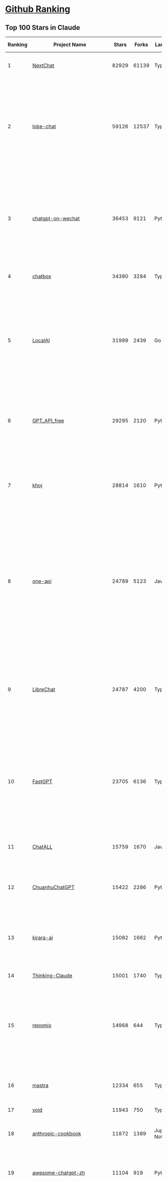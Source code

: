 [Github Ranking](../README.md)
==========

## Top 100 Stars in Claude

| Ranking | Project Name | Stars | Forks | Language | Open Issues | Description | Last Commit |
| ------- | ------------ | ----- | ----- | -------- | ----------- | ----------- | ----------- |
| 1 | [NextChat](https://github.com/ChatGPTNextWeb/NextChat) | 82929 | 61139 | TypeScript | 618 | ✨ Light and Fast AI Assistant. Support: Web \| iOS \| MacOS \| Android \|  Linux \| Windows | 2025-04-19T08:00:42Z |
| 2 | [lobe-chat](https://github.com/lobehub/lobe-chat) | 59126 | 12537 | TypeScript | 699 | 🤯 Lobe Chat - an open-source, modern-design AI chat framework. Supports Multi AI Providers( OpenAI / Claude 3 / Gemini / Ollama / DeepSeek / Qwen), Knowledge Base (file upload / knowledge management / RAG ), Multi-Modals (Plugins/Artifacts) and Thinking. One-click FREE deployment of your private ChatGPT/ Claude / DeepSeek application. | 2025-04-23T02:43:33Z |
| 3 | [chatgpt-on-wechat](https://github.com/zhayujie/chatgpt-on-wechat) | 36453 | 9121 | Python | 284 | 基于大模型搭建的聊天机器人，同时支持 微信公众号、企业微信应用、飞书、钉钉 等接入，可选择GPT4.1/GPT-4o/GPT-o1/ DeepSeek/Claude/文心一言/讯飞星火/通义千问/ Gemini/GLM-4/Kimi/LinkAI，能处理文本、语音和图片，访问操作系统和互联网，支持基于自有知识库进行定制企业智能客服。 | 2025-04-20T09:22:54Z |
| 4 | [chatbox](https://github.com/chatboxai/chatbox) | 34380 | 3284 | TypeScript | 658 | User-friendly Desktop Client App for AI Models/LLMs (GPT, Claude, Gemini, Ollama...) | 2025-04-21T11:10:46Z |
| 5 | [LocalAI](https://github.com/mudler/LocalAI) | 31989 | 2439 | Go | 434 | :robot: The free, Open Source alternative to OpenAI, Claude and others. Self-hosted and local-first. Drop-in replacement for OpenAI,  running on consumer-grade hardware. No GPU required. Runs gguf, transformers, diffusers and many more models architectures. Features: Generate Text, Audio, Video, Images, Voice Cloning, Distributed, P2P inference | 2025-04-22T08:27:12Z |
| 6 | [GPT_API_free](https://github.com/chatanywhere/GPT_API_free) | 29295 | 2120 | Python | 9 | Free ChatGPT&DeepSeek API Key，免费ChatGPT&DeepSeek API。免费接入DeepSeek API和GPT4 API，支持 gpt \| deepseek \| claude \| gemini \| grok 等排名靠前的常用大模型。 | 2025-04-19T03:10:33Z |
| 7 | [khoj](https://github.com/khoj-ai/khoj) | 28814 | 1610 | Python | 66 | Your AI second brain. Self-hostable. Get answers from the web or your docs. Build custom agents, schedule automations, do deep research. Turn any online or local LLM into your personal, autonomous AI (gpt, claude, gemini, llama, qwen, mistral). Get started - free. | 2025-04-22T12:18:27Z |
| 8 | [one-api](https://github.com/songquanpeng/one-api) | 24789 | 5123 | JavaScript | 844 | LLM API 管理 & 分发系统，支持 OpenAI、Azure、Anthropic Claude、Google Gemini、DeepSeek、字节豆包、ChatGLM、文心一言、讯飞星火、通义千问、360 智脑、腾讯混元等主流模型，统一 API 适配，可用于 key 管理与二次分发。单可执行文件，提供 Docker 镜像，一键部署，开箱即用。LLM API management & key redistribution system, unifying multiple providers under a single API. Single binary, Docker-ready, with an English UI. | 2025-02-21T11:30:22Z |
| 9 | [LibreChat](https://github.com/danny-avila/LibreChat) | 24787 | 4200 | TypeScript | 143 | Enhanced ChatGPT Clone: Features Agents, DeepSeek, Anthropic, AWS, OpenAI, Assistants API, Azure, Groq, o1, GPT-4o, Mistral, OpenRouter, Vertex AI, Gemini, Artifacts, AI model switching, message search, Code Interpreter, langchain, DALL-E-3, OpenAPI Actions, Functions, Secure Multi-User Auth, Presets, open-source for self-hosting. Active project. | 2025-04-21T00:31:39Z |
| 10 | [FastGPT](https://github.com/labring/FastGPT) | 23705 | 6136 | TypeScript | 489 | FastGPT is a knowledge-based platform built on the LLMs, offers a comprehensive suite of out-of-the-box capabilities such as data processing, RAG retrieval, and visual AI workflow orchestration, letting you easily develop and deploy complex question-answering systems without the need for extensive setup or configuration. | 2025-04-22T12:42:12Z |
| 11 | [ChatALL](https://github.com/ai-shifu/ChatALL) | 15759 | 1670 | JavaScript | 222 |  Concurrently chat with ChatGPT, Bing Chat, Bard, Alpaca, Vicuna, Claude, ChatGLM, MOSS, 讯飞星火, 文心一言 and more, discover the best answers | 2025-04-20T18:12:53Z |
| 12 | [ChuanhuChatGPT](https://github.com/GaiZhenbiao/ChuanhuChatGPT) | 15422 | 2286 | Python | 122 | GUI for ChatGPT API and many LLMs. Supports agents, file-based QA, GPT finetuning and query with web search. All with a neat UI. | 2025-03-13T09:36:38Z |
| 13 | [kirara-ai](https://github.com/lss233/kirara-ai) | 15082 | 1662 | Python | 206 | 🤖 可 DIY 的 多模态 AI 聊天机器人 \| 🚀 快速接入 微信、 QQ、Telegram、等聊天平台 \| 🦈支持DeepSeek、Grok、Claude、Ollama、Gemini、OpenAI \| 工作流系统、网页搜索、AI画图、人设调教、虚拟女仆、语音对话 \|  | 2025-04-22T17:46:22Z |
| 14 | [Thinking-Claude](https://github.com/richards199999/Thinking-Claude) | 15001 | 1740 | TypeScript | 0 | Let your Claude able to think | 2025-03-10T04:02:46Z |
| 15 | [repomix](https://github.com/yamadashy/repomix) | 14968 | 644 | TypeScript | 74 | 📦 Repomix (formerly Repopack) is a powerful tool that packs your entire repository into a single, AI-friendly file. Perfect for when you need to feed your codebase to Large Language Models (LLMs) or other AI tools like Claude, ChatGPT, DeepSeek, Perplexity, Gemini, Gemma, Llama, Grok, and more. | 2025-04-21T15:27:19Z |
| 16 | [mastra](https://github.com/mastra-ai/mastra) | 12334 | 655 | TypeScript | 86 | The TypeScript AI agent framework. ⚡ Assistants, RAG, observability. Supports any LLM: GPT-4, Claude, Gemini, Llama. | 2025-04-23T01:50:20Z |
| 17 | [void](https://github.com/voideditor/void) | 11943 | 750 | TypeScript | 25 | None | 2025-04-21T23:38:18Z |
| 18 | [anthropic-cookbook](https://github.com/anthropics/anthropic-cookbook) | 11872 | 1389 | Jupyter Notebook | 29 | A collection of notebooks/recipes showcasing some fun and effective ways of using Claude. | 2025-04-17T17:17:25Z |
| 19 | [awesome-chatgpt-zh](https://github.com/EmbraceAGI/awesome-chatgpt-zh) | 11104 | 919 | Python | 0 | ChatGPT 中文指南🔥，ChatGPT 中文调教指南，指令指南，应用开发指南，精选资源清单，更好的使用 chatGPT 让你的生产力 up up up! 🚀 | 2024-11-05T10:24:21Z |
| 20 | [claude-engineer](https://github.com/Doriandarko/claude-engineer) | 10983 | 1163 | Python | 11 | Claude Engineer is an interactive command-line interface (CLI) that leverages the power of Anthropic's Claude-3.5-Sonnet model to assist with software development tasks.This framework enables Claude to generate and manage its own tools, continuously expanding its capabilities through conversation. Available both as a CLI and a modern web interface | 2024-12-12T22:08:15Z |
| 21 | [LangBot](https://github.com/RockChinQ/LangBot) | 10699 | 794 | Python | 85 | 😎简单易用、🧩丰富生态 - 大模型原生即时通信机器人平台 \| 适配 QQ / 微信（企业微信、个人微信）/ 飞书 / 钉钉 / Discord / Telegram / Slack 等平台 \| 支持 ChatGPT、DeepSeek、Dify、Claude、Gemini、xAI、PPIO、Ollama、LM Studio、阿里云百炼、火山方舟、SiliconFlow、Qwen、Moonshot、ChatGLM、SillyTraven、MCP 等 LLM 的机器人 / Agent \| LLM-based instant messaging bots platform, supports Discord, Telegram, WeChat, Lark, DingTalk, QQ, Slack | 2025-04-21T08:24:38Z |
| 22 | [coai](https://github.com/coaidev/coai) | 8260 | 1108 | TypeScript | 18 | 🚀 Next Generation AI One-Stop Internationalization Solution. 🚀 下一代 AI 一站式 B/C 端解决方案，支持 OpenAI，Midjourney，Claude，讯飞星火，Stable Diffusion，DALL·E，ChatGLM，通义千问，腾讯混元，360 智脑，百川 AI，火山方舟，新必应，Gemini，Moonshot 等模型，支持对话分享，自定义预设，云端同步，模型市场，支持弹性计费和订阅计划模式，支持图片解析，支持联网搜索，支持模型缓存，丰富美观的后台管理与仪表盘数据统计。 | 2025-04-12T18:49:43Z |
| 23 | [claude-code](https://github.com/anthropics/claude-code) | 7902 | 410 | Shell | 313 | Claude Code is an agentic coding tool that lives in your terminal, understands your codebase, and helps you code faster by executing routine tasks, explaining complex code, and handling git workflows - all through natural language commands. | 2025-04-22T21:08:27Z |
| 24 | [Noi](https://github.com/lencx/Noi) | 7435 | 560 | JavaScript | 147 | 🚀 Power Your World with AI - Explore, Extend, Empower. | 2025-04-14T07:09:06Z |
| 25 | [Upsonic](https://github.com/Upsonic/Upsonic) | 7358 | 686 | Python | 32 | The most reliable AI agent framework that supports MCP. | 2025-04-20T12:23:17Z |
| 26 | [fastmcp](https://github.com/jlowin/fastmcp) | 7048 | 366 | Python | 36 | 🚀 The fast, Pythonic way to build MCP servers and clients | 2025-04-21T01:15:05Z |
| 27 | [new-api](https://github.com/QuantumNous/new-api) | 6934 | 1359 | Go | 154 | AI模型接口管理与分发系统，支持将多种大模型转为统一格式调用，支持OpenAI、Claude等格式，可供个人或者企业内部管理与分发渠道使用，本项目基于One API二次开发。🍥 The next-generation LLM gateway and AI asset management system supports multiple languages. | 2025-04-19T10:07:57Z |
| 28 | [opencommit](https://github.com/di-sukharev/opencommit) | 6591 | 351 | JavaScript | 145 | GPT wrapper for git — generate commit messages with an LLM in 1 sec — works best with Claude 3.5 — supports local models too | 2025-04-14T08:19:20Z |
| 29 | [BlackFriday-GPTs-Prompts](https://github.com/friuns2/BlackFriday-GPTs-Prompts) | 6580 | 1026 | None | 84 | List of free GPTs that doesn't require plus subscription  | 2024-11-08T11:03:14Z |
| 30 | [aichat](https://github.com/sigoden/aichat) | 6514 | 423 | Rust | 0 | All-in-one LLM CLI tool featuring Shell Assistant, Chat-REPL, RAG, AI Tools & Agents, with access to OpenAI, Claude, Gemini, Ollama, Groq, and more. | 2025-04-21T00:34:16Z |
| 31 | [promptfoo](https://github.com/promptfoo/promptfoo) | 6269 | 514 | TypeScript | 154 | Test your prompts, agents, and RAGs. Red teaming, pentesting, and vulnerability scanning for LLMs. Compare performance of GPT, Claude, Gemini, Llama, and more. Simple declarative configs with command line and CI/CD integration. | 2025-04-22T23:14:47Z |
| 32 | [llamacoder](https://github.com/Nutlope/llamacoder) | 5922 | 1362 | TypeScript | 38 | Open source Claude Artifacts – built with Llama 3.1 405B | 2025-04-08T15:15:38Z |
| 33 | [deep-searcher](https://github.com/zilliztech/deep-searcher) | 5611 | 543 | Python | 27 | Open Source Deep Research Alternative to Reason and Search on Private Data. Written in Python. | 2025-04-18T03:22:27Z |
| 34 | [code2prompt](https://github.com/mufeedvh/code2prompt) | 5471 | 314 | MDX | 7 | A CLI tool to convert your codebase into a single LLM prompt with source tree, prompt templating, and token counting. | 2025-04-21T19:53:39Z |
| 35 | [fragments](https://github.com/e2b-dev/fragments) | 5270 | 682 | TypeScript | 7 | Open-source Next.js template for building apps that are fully generated by AI. By E2B. | 2025-04-22T18:05:53Z |
| 36 | [opencompass](https://github.com/open-compass/opencompass) | 5219 | 545 | Python | 295 | OpenCompass is an LLM evaluation platform, supporting a wide range of models (Llama3, Mistral, InternLM2,GPT-4,LLaMa2, Qwen,GLM, Claude, etc) over 100+ datasets. | 2025-04-23T03:10:30Z |
| 37 | [deepclaude](https://github.com/getAsterisk/deepclaude) | 5071 | 398 | Rust | 44 | A high-performance LLM inference API and Chat UI that integrates DeepSeek R1's CoT reasoning traces with Anthropic Claude models. | 2025-02-04T22:55:51Z |
| 38 | [claude-task-master](https://github.com/eyaltoledano/claude-task-master) | 4931 | 537 | JavaScript | 67 | An AI-powered task-management system you can drop into Cursor, Lovable, Windsurf, Roo, and others. | 2025-04-23T00:01:57Z |
| 39 | [GodMode](https://github.com/smol-ai/GodMode) | 4254 | 334 | TypeScript | 50 | AI Chat Browser: Fast, Full webapp access to ChatGPT / Claude / Bard / Bing / Llama2! I use this 20 times a day. | 2024-07-29T00:31:03Z |
| 40 | [maestro](https://github.com/Doriandarko/maestro) | 4233 | 654 | Python | 32 | A framework for Claude Opus to intelligently orchestrate subagents. | 2024-07-01T06:49:15Z |
| 41 | [bot-on-anything](https://github.com/zhayujie/bot-on-anything) | 4065 | 924 | Python | 262 | A large model-based chatbot builder that can quickly integrate AI models (including ChatGPT, Claude, Gemini) into various software applications (such as Telegram, Gmail, Slack, and websites). | 2025-01-03T14:13:51Z |
| 42 | [fastapi_mcp](https://github.com/tadata-org/fastapi_mcp) | 3656 | 294 | Python | 31 | A zero-configuration tool for automatically exposing FastAPI endpoints as Model Context Protocol (MCP) tools. | 2025-04-22T14:47:50Z |
| 43 | [obsidian-smart-connections](https://github.com/brianpetro/obsidian-smart-connections) | 3562 | 205 | JavaScript | 351 | Chat with your notes & see links to related content with AI embeddings. Use local models or 100+ via APIs like Claude, Gemini, ChatGPT & Llama 3 | 2025-04-21T16:29:06Z |
| 44 | [casibase](https://github.com/casibase/casibase) | 3510 | 414 | Go | 28 | ⚡️AI Cloud OS: Open-source enterprise-level AI knowledge base and Manus-like agent management platform with admin UI, user management and Single-Sign-On⚡️, supports ChatGPT, Claude, DeepSeek R1, Llama, Ollama, HuggingFace, etc., chat bot demo: https://ai.casibase.com, admin UI demo: https://ai-admin.casibase.com | 2025-04-22T04:31:12Z |
| 45 | [every-chatgpt-gui](https://github.com/billmei/every-chatgpt-gui) | 3402 | 240 | None | 5 | Every front-end GUI client for ChatGPT, Claude, and other LLMs | 2025-04-10T01:26:16Z |
| 46 | [codecompanion.nvim](https://github.com/olimorris/codecompanion.nvim) | 3334 | 190 | Lua | 0 | ✨ AI-powered coding, seamlessly in Neovim | 2025-04-22T08:46:03Z |
| 47 | [mcp-playwright](https://github.com/executeautomation/mcp-playwright) | 3187 | 250 | TypeScript | 19 | Playwright Model Context Protocol Server - Tool to automate Browsers and APIs in Claude Desktop, Cline, Cursor IDE and More 🔌 | 2025-04-22T22:00:52Z |
| 48 | [Awesome-ChatGPT-prompts-ZH_CN](https://github.com/L1Xu4n/Awesome-ChatGPT-prompts-ZH_CN) | 2998 | 164 | None | 12 | 如何将ChatGPT调教成一只猫娘 | 2023-07-18T15:57:44Z |
| 49 | [free-llm-api-resources](https://github.com/cheahjs/free-llm-api-resources) | 2873 | 249 | Python | 3 | A list of free LLM inference resources accessible via API. | 2025-04-22T18:15:54Z |
| 50 | [claude-coder](https://github.com/kodu-ai/claude-coder) | 2676 | 134 | TypeScript | 20 | Kodu is an autonomous coding agent that lives in your IDE. It is a VSCode extension that can help you build your dream project step by step by leveraging the latest technologies in automated coding agents  | 2025-04-12T07:51:15Z |
| 51 | [firecrawl-mcp-server](https://github.com/mendableai/firecrawl-mcp-server) | 2676 | 247 | JavaScript | 18 | Official Firecrawl MCP Server - Adds powerful web scraping to Cursor, Claude and any other LLM clients. | 2025-04-19T10:44:52Z |
| 52 | [aide](https://github.com/nicepkg/aide) | 2567 | 177 | TypeScript | 32 | Conquer Any Code in VSCode: One-Click Comments, Conversions, UI-to-Code, and AI Batch Processing of Files! 在 VSCode 中征服任何代码：一键注释、转换、UI 图生成代码、AI 批量处理文件！💪 | 2025-03-08T03:13:34Z |
| 53 | [DeepClaude](https://github.com/ErlichLiu/DeepClaude) | 2536 | 493 | Python | 25 | Unleash Next-Level AI! 🚀  💻 Code Generation: DeepSeek r1 + Claude 3.7 Sonnet - Unparalleled Performance! 📝 Content Creation: DeepSeek r1 + Gemini 2.5 Pro - Superior Quality! 🔌 OpenAI-Compatible. 🌊 Streaming & Non-Streaming Support.  ✨ Experience the Future of AI – Today! Click to Try Now! ✨ | 2025-04-03T11:51:59Z |
| 54 | [poe-api](https://github.com/ading2210/poe-api) | 2502 | 314 | Python | 39 | [UNMAINTAINED] A reverse engineered Python API wrapper for Quora's Poe, which provides free access to ChatGPT, GPT-4, and Claude. | 2023-09-18T04:56:52Z |
| 55 | [awesome-claude-prompts](https://github.com/langgptai/awesome-claude-prompts) | 2314 | 222 | None | 0 | This repo includes Claude prompt curation to use Claude better. | 2025-03-01T00:29:09Z |
| 56 | [griptape](https://github.com/griptape-ai/griptape) | 2263 | 190 | Python | 62 | Modular Python framework for AI agents and workflows with chain-of-thought reasoning, tools, and memory.  | 2025-04-22T19:02:00Z |
| 57 | [VLMEvalKit](https://github.com/open-compass/VLMEvalKit) | 2252 | 338 | Python | 87 | Open-source evaluation toolkit of large multi-modality models (LMMs), support 220+ LMMs, 80+ benchmarks | 2025-04-21T03:52:18Z |
| 58 | [elia](https://github.com/darrenburns/elia) | 2127 | 130 | Python | 12 | A snappy, keyboard-centric terminal user interface for interacting with large language models. Chat with ChatGPT, Claude, Llama 3, Phi 3, Mistral, Gemma and more. | 2024-10-10T19:12:52Z |
| 59 | [ruby_llm](https://github.com/crmne/ruby_llm) | 2091 | 95 | Ruby | 29 | A delightful Ruby way to work with AI. No configuration madness, no complex callbacks, no handler hell – just beautiful, expressive Ruby code. | 2025-04-22T10:37:02Z |
| 60 | [DesktopCommanderMCP](https://github.com/wonderwhy-er/DesktopCommanderMCP) | 1899 | 195 | TypeScript | 17 | This is MCP server for Claude that gives it terminal control, file system search and diff file editing capabilities | 2025-04-22T01:01:28Z |
| 61 | [dialoqbase](https://github.com/n4ze3m/dialoqbase) | 1752 | 277 | TypeScript | 39 | Create chatbots with ease | 2024-10-15T14:24:20Z |
| 62 | [unity-mcp](https://github.com/justinpbarnett/unity-mcp) | 1728 | 241 | C# | 29 | A Unity MCP server that allows MCP clients like Claude Desktop or Cursor to perform Unity Editor actions. | 2025-04-09T13:19:24Z |
| 63 | [git-mcp](https://github.com/idosal/git-mcp) | 1725 | 99 | TypeScript | 18 | Put an end to code hallucinations! GitMCP is a free, open-source, remote MCP server for any GitHub project | 2025-04-22T21:32:00Z |
| 64 | [tokencost](https://github.com/AgentOps-AI/tokencost) | 1641 | 73 | Python | 14 | Easy token price estimates for 400+ LLMs. TokenOps. | 2025-04-14T06:41:50Z |
| 65 | [Thinking_in_Java_MindMapping](https://github.com/LjyYano/Thinking_in_Java_MindMapping) | 1603 | 461 | None | 0 | 编程笔记、观影指南、读书笔记、生活感悟、Switch 游戏 | 2025-04-22T07:02:13Z |
| 66 | [papersgpt-for-zotero](https://github.com/papersgpt/papersgpt-for-zotero) | 1527 | 48 | JavaScript | 39 | Zotero chat PDF with AI, DeepSeek, GPT 4.5, ChatGPT, Claude, Gemini, Llama 4 | 2025-04-22T17:12:23Z |
| 67 | [GalTransl](https://github.com/GalTransl/GalTransl) | 1496 | 98 | Python | 24 | 支持GPT-4/Claude/Deepseek/Sakura等大语言模型的Galgame自动化翻译解决方案  Automated translation solution for visual novels supporting GPT-4/Claude/Deepseek/Sakura | 2025-04-22T23:11:28Z |
| 68 | [AIChatWeb](https://github.com/Nanjiren01/AIChatWeb) | 1436 | 397 | TypeScript | 20 | 在ChatGPT-Next-Web的基础上，增加注册登录，额度限制，邀请，敏感词，支付，基于docker一键部署。提供后台管理系统，可配置标题、欢迎词、额度不足提醒、公告 | 2024-07-19T07:23:42Z |
| 69 | [ax](https://github.com/ax-llm/ax) | 1425 | 109 | TypeScript | 10 | The "official" unofficial DSPy framework. Build LLM powered agents and other workflows, based on the Stanford DSP paper. | 2025-04-20T08:08:41Z |
| 70 | [awesome-ai-system-prompts](https://github.com/dontriskit/awesome-ai-system-prompts) | 1359 | 130 | TypeScript | 1 | 🧠 Curated collection of system prompts for top AI tools. Perfect for AI agent builders and prompt engineers. Incuding: ChatGPT, Claude, Perplexity, Manus, Claude-Code, Loveable, v0, Grok, same new, windsurf, notion, and MetaAI.  | 2025-04-20T19:45:00Z |
| 71 | [DevDocs](https://github.com/cyberagiinc/DevDocs) | 1345 | 126 | TypeScript | 6 | Completely free, private, UI based Tech Documentation MCP server. Designed for coders and software developers in mind. Easily integrate into Cursor, Windsurf, Cline, Roo Code, Claude Desktop App  | 2025-04-15T15:42:55Z |
| 72 | [Agently](https://github.com/AgentEra/Agently) | 1314 | 147 | Python | 27 | [GenAI Application Development Framework]  🚀 Build GenAI application quick and easy 💬 Easy to interact with GenAI agent in code using structure data and chained-calls syntax 🧩 Use Agently Workflow to manage complex GenAI working logic 🔀 Switch to any model without rewrite application code | 2025-04-18T09:52:23Z |
| 73 | [claude-to-chatgpt](https://github.com/jtsang4/claude-to-chatgpt) | 1290 | 152 | Python | 10 | This project converts the API of Anthropic's Claude model to the OpenAI Chat API format. | 2024-08-18T08:35:25Z |
| 74 | [PandoraHelper](https://github.com/nianhua99/PandoraHelper) | 1272 | 174 | TypeScript | 6 | 使用 PandoraHelper 轻松和你的小伙伴共享 ChatGPT Plus/Claude Pro 服务！ | 2025-02-24T09:10:11Z |
| 75 | [prism](https://github.com/prism-php/prism) | 1265 | 103 | PHP | 17 | A unified interface for working with LLMs in Laravel | 2025-04-21T21:50:41Z |
| 76 | [modelfusion](https://github.com/vercel/modelfusion) | 1256 | 90 | TypeScript | 33 | The TypeScript library for building AI applications. | 2024-07-19T15:17:19Z |
| 77 | [Awesome-MCP-ZH](https://github.com/yzfly/Awesome-MCP-ZH) | 1254 | 64 | None | 0 | MCP 资源精选， MCP指南，Claude MCP，MCP Servers, MCP Clients | 2025-04-13T01:57:43Z |
| 78 | [ChatChat](https://github.com/okisdev/ChatChat) | 1250 | 216 | TypeScript | 3 | Chat Chat, your own unified chat and search to AI platform, with a simple and easy to use interface. | 2025-04-18T19:08:58Z |
| 79 | [AISuperDomain](https://github.com/win4r/AISuperDomain) | 1236 | 220 | C# | 34 | Aila(AI超元域): The premier AI integration tool for Windows, macOS, and Android. Ask once, get answers from 10+ AIs like ChatGPT, Gemini, Claude3, Copilot, Poe, perplexity and more. Features customizable AI and prompts. | 2025-03-29T13:30:57Z |
| 80 | [aws-genai-llm-chatbot](https://github.com/aws-samples/aws-genai-llm-chatbot) | 1229 | 372 | TypeScript | 26 | A modular and comprehensive solution to deploy a Multi-LLM and Multi-RAG powered chatbot (Amazon Bedrock, Anthropic, HuggingFace, OpenAI, Meta, AI21, Cohere, Mistral) using AWS CDK on AWS | 2025-04-15T14:57:30Z |
| 81 | [spacy-llm](https://github.com/explosion/spacy-llm) | 1225 | 94 | Python | 37 | 🦙 Integrating LLMs into structured NLP pipelines | 2025-01-08T22:26:19Z |
| 82 | [claude-prompt-generator](https://github.com/aws-samples/claude-prompt-generator) | 1211 | 109 | Python | 1 | None | 2024-10-10T21:34:35Z |
| 83 | [sage](https://github.com/Storia-AI/sage) | 1210 | 107 | Python | 23 | Chat with any codebase in under two minutes \| Fully local or via third-party APIs | 2024-11-11T04:49:34Z |
| 84 | [codemcp](https://github.com/ezyang/codemcp) | 1178 | 95 | Python | 33 | Coding assistant MCP for Claude Desktop | 2025-04-22T13:33:39Z |
| 85 | [gp.nvim](https://github.com/Robitx/gp.nvim) | 1146 | 96 | Lua | 43 | Gp.nvim (GPT prompt) Neovim AI plugin: ChatGPT sessions & Instructable text/code operations & Speech to text [OpenAI, Ollama, Anthropic, ..] | 2025-04-08T21:18:30Z |
| 86 | [mcp](https://github.com/BrowserMCP/mcp) | 1108 | 54 | TypeScript | 16 | Browser MCP is a Model Context Provider (MCP) server that allows AI applications to control your browser | 2025-04-07T18:25:09Z |
| 87 | [bedrock-chat](https://github.com/aws-samples/bedrock-chat) | 1102 | 409 | TypeScript | 114 | AWS-native chatbot using Bedrock | 2025-04-22T08:06:35Z |
| 88 | [poe-api-wrapper](https://github.com/snowby666/poe-api-wrapper) | 1077 | 142 | Python | 27 | 👾 A Python API wrapper for Poe.com. With this, you will have free access to GPT-4, Claude, Llama, Gemini, Mistral and more! 🚀 | 2025-03-07T20:07:31Z |
| 89 | [APIPark](https://github.com/APIParkLab/APIPark) | 1074 | 153 | TypeScript | 61 | 🦄云原生、超高性能 AI&API网关，LLM API 管理、分发系统、开放平台，支持所有AI API，不限于OpenAI、Azure、Anthropic Claude、Google Gemini、DeepSeek、字节豆包、ChatGLM、文心一言、讯飞星火、通义千问、360 智脑、腾讯混元等主流模型，统一 API 请求和返回，API申请与审批，调用统计、负载均衡、多模型灾备。一键部署，开箱即用。Cloud native, ultra-high performance AI&API gateway, LLM API management, distribution system, open platform, supporting all AI APIs. | 2025-04-22T10:09:56Z |
| 90 | [open-computer-use](https://github.com/e2b-dev/open-computer-use) | 1053 | 139 | Python | 6 | AI computer use powered by open source LLMs and E2B Desktop Sandbox | 2025-03-13T07:46:24Z |
| 91 | [langchat](https://github.com/TyCoding/langchat) | 1029 | 211 | Java | 7 | LangChat: Java LLMs/AI Project, Supports Multi AI Providers( Gitee AI/ 智谱清言 / 阿里通义 / 百度千帆 / DeepSeek / 抖音豆包 / 零一万物 / 讯飞星火 / OpenAI / Gemini / Ollama / Azure / Claude 等大模型), Java生态下AI大模型产品解决方案，快速构建企业级AI知识库、AI机器人应用 | 2025-04-03T08:57:02Z |
| 92 | [chatgpt-shell](https://github.com/xenodium/chatgpt-shell) | 1025 | 93 | Emacs Lisp | 41 | A multi-llm Emacs shell (ChatGPT, Claude, DeepSeek, Gemini, Kagi, Ollama, Perplexity) + editing integrations | 2025-04-22T20:58:36Z |
| 93 | [ChatGPT-Telegram-Bot](https://github.com/yym68686/ChatGPT-Telegram-Bot) | 1007 | 323 | Python | 8 | TeleChat: 🤖️ an AI chat Telegram bot can Web Search Powered by GPT-3.5/4/4 Turbo/4o, DALL·E 3, Groq, Gemini 1.5 Pro/Flash and the official Claude2.1/3/3.5 API using Python on Zeabur, fly.io and Replit. | 2025-04-16T08:50:43Z |
| 94 | [py-gpt](https://github.com/szczyglis-dev/py-gpt) | 991 | 188 | Python | 22 | Desktop AI Assistant powered by o1, o3, GPT-4, GPT-4 Vision, Gemini, Claude, Llama 3, DeepSeek, Bielik, DALL-E,  chat, vision, voice control, image generation and analysis, agents, command execution, file upload/download, speech synthesis and recognition, access to Web, memory, presets, assistants, plugins, and more. Linux, Windows, Mac | 2025-03-06T02:28:15Z |
| 95 | [RisuAI](https://github.com/kwaroran/RisuAI) | 987 | 173 | TypeScript | 66 | Make your own story. User-friendly software for LLM roleplaying | 2025-04-20T20:27:05Z |
| 96 | [generative-ai-use-cases](https://github.com/aws-samples/generative-ai-use-cases) | 963 | 229 | TypeScript | 45 | Application implementation with business use cases for safely utilizing generative AI in business operations | 2025-04-22T08:44:38Z |
| 97 | [AIaW](https://github.com/NitroRCr/AIaW) | 955 | 78 | Vue | 12 | AI as Workspace - A better AI (LLM) client. Full-featured, lightweight. Support multiple workspaces, plugin system, cross-platform, local first + real-time cloud sync, Artifacts, MCP \| 更好的 AI 客户端 | 2025-04-22T11:28:15Z |
| 98 | [GenAI_LLM_timeline](https://github.com/hollobit/GenAI_LLM_timeline) | 953 | 58 | None | 4 | ChatGPT, GenerativeAI and LLMs Timeline | 2024-05-19T23:57:02Z |
| 99 | [HiveChat](https://github.com/HiveNexus/HiveChat) | 890 | 152 | TypeScript | 15 | An AI chat bot for small and medium-sized teams, supporting models such as Deepseek, Open AI, Claude, and Gemini. 专为中小团队设计的 AI 聊天应用，支持 Deepseek、Open AI、Claude、Gemini 等模型。 | 2025-04-20T11:10:17Z |
| 100 | [raycast-g4f](https://github.com/XInTheDark/raycast-g4f) | 855 | 62 | JavaScript | 13 | Raycast extension to use GPT, Claude, Llama, and more... all for FREE! + Full support for custom APIs. | 2025-04-16T15:01:48Z |

